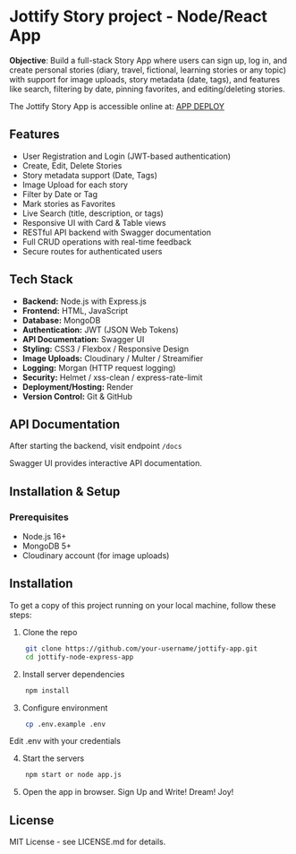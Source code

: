 #  Jottify Story project - Node/React App

**Objective**: Build a full-stack Story App where users can sign up, log in, and create personal stories (diary, travel, fictional, learning stories or any topic) with support for image uploads, story metadata (date, tags), and features like search, filtering by date, pinning favorites, and editing/deleting stories.

The Jottify Story App is accessible online at: [APP DEPLOY](https://jottify-node-express-app.onrender.com/)

## Features

- User Registration and Login (JWT-based authentication)
- Create, Edit, Delete Stories
- Story metadata support (Date, Tags)
- Image Upload for each story
- Filter by Date or Tag
- Mark stories as Favorites
- Live Search (title, description, or tags)
- Responsive UI with Card & Table views
- RESTful API backend with Swagger documentation
- Full CRUD operations with real-time feedback
- Secure routes for authenticated users

## Tech Stack
- **Backend:** Node.js with Express.js
- **Frontend:** HTML, JavaScript
- **Database:** MongoDB 
- **Authentication:** JWT (JSON Web Tokens)
- **API Documentation:** Swagger UI
- **Styling:** CSS3 / Flexbox / Responsive Design
- **Image Uploads:** Cloudinary / Multer / Streamifier 
- **Logging:** Morgan (HTTP request logging)
- **Security:** Helmet / xss-clean / express-rate-limit
- **Deployment/Hosting:** Render
- **Version Control:** Git & GitHub

## API Documentation
After starting the backend, visit endpoint `/docs`

Swagger UI provides interactive API documentation.

## Installation & Setup

### Prerequisites
- Node.js 16+
- MongoDB 5+
- Cloudinary account (for image uploads)

## Installation
To get a copy of this project running on your local machine, follow these steps:

1. Clone the repo

```bash
    git clone https://github.com/your-username/jottify-app.git
    cd jottify-node-express-app 
```
2. Install server dependencies
```bash
    npm install
```
3. Configure environment
```bash
    cp .env.example .env
```

Edit .env with your credentials

4. Start the servers
```bash
    npm start or node app.js
```
5. Open the app in browser. Sign Up and Write! Dream! Joy!

## License

MIT License - see LICENSE.md for details.

